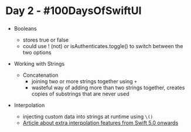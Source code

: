 # Day 2 - #100DaysOfSwiftUI

###

  - Booleans
    - stores true or false
    - could use ! (not) or isAuthenticates.toggle() to switch between the two options
    
  - Working with Strings
    - Concatenation 
      - joining two or more strings together using `+`
      - wasteful way of adding more than two strings together, creates copies of substrings that are never used 
   - Interpolation
      - injecting custom data into strings at runtime using `\()`
      - [Article about extra interpolation features from Swift 5.0 onwards](https://www.hackingwithswift.com/articles/178/super-powered-string-interpolation-in-swift-5-0)
